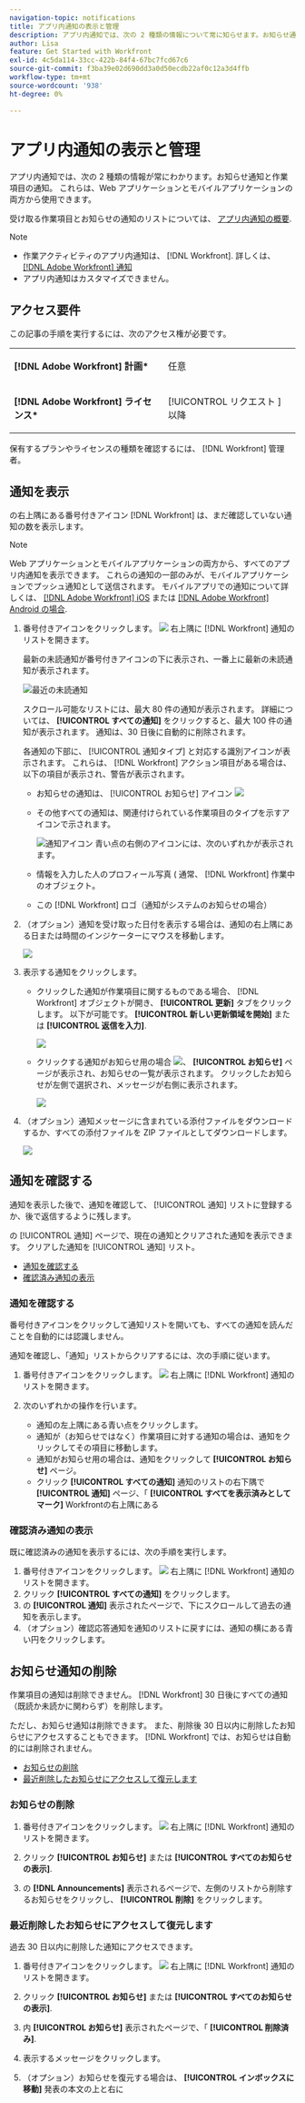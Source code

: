 ```yaml
---
navigation-topic: notifications
title: アプリ内通知の表示と管理
description: アプリ内通知では、次の 2 種類の情報について常に知らせます。お知らせ通知と作業項目の通知。 Web アプリケーションとモバイルアプリケーションの両方から利用できます。'
author: Lisa
feature: Get Started with Workfront
exl-id: 4c5da114-33cc-422b-84f4-67bc7fcd67c6
source-git-commit: f3ba39e02d690dd3a0d50ecdb22af0c12a3d4ffb
workflow-type: tm+mt
source-wordcount: '938'
ht-degree: 0%

---
```


# アプリ内通知の表示と管理

アプリ内通知では、次の 2 種類の情報が常にわかります。お知らせ通知と作業項目の通知。 これらは、Web アプリケーションとモバイルアプリケーションの両方から使用できます。

受け取る作業項目とお知らせの通知のリストについては、 [アプリ内通知の概要](../../workfront-basics/using-notifications/in-app-notifications-overview.md).

>[!NOTE]
>
>* 作業アクティビティのアプリ内通知は、 [!DNL Workfront]. 詳しくは、 [[!DNL Adobe Workfront] 通知](../../workfront-basics/using-notifications/wf-notifications.md)
>* アプリ内通知はカスタマイズできません。
>




## アクセス要件

この記事の手順を実行するには、次のアクセス権が必要です。

<table style="table-layout:auto"> 
 <col> 
 </col> 
 <col> 
 </col> 
 <tbody> 
  <tr> 
   <td role="rowheader"><strong>[!DNL Adobe Workfront] 計画*</strong></td> 
   <td> <p>任意</p> </td> 
  </tr> 
  <tr> 
   <td role="rowheader"><strong>[!DNL Adobe Workfront] ライセンス*</strong></td> 
   <td> <p>[!UICONTROL リクエスト ] 以降</p> </td> 
  </tr> 
 </tbody> 
</table>

保有するプランやライセンスの種類を確認するには、 [!DNL Workfront] 管理者。

## 通知を表示

の右上隅にある番号付きアイコン [!DNL Workfront] は、まだ確認していない通知の数を表示します。

>[!NOTE]
>
>Web アプリケーションとモバイルアプリケーションの両方から、すべてのアプリ内通知を表示できます。 これらの通知の一部のみが、モバイルアプリケーションでプッシュ通知として送信されます。 モバイルアプリでの通知について詳しくは、 [[!DNL Adobe Workfront] iOS](../../workfront-basics/mobile-apps/using-the-workfront-mobile-app/workfront-for-ios.md) または [[!DNL Adobe Workfront] Android の場合](../../workfront-basics/mobile-apps/using-the-workfront-mobile-app/workfront-for-android.md).

1. 番号付きアイコンをクリックします。 ![](assets/notifications-icon-jewel.jpg) 右上隅に [!DNL Workfront] 通知のリストを開きます。

   最新の未読通知が番号付きアイコンの下に表示され、一番上に最新の未読通知が表示されます。

   ![最近の未読通知](assets/qs-notifications-350x330.png)

   スクロール可能なリストには、最大 80 件の通知が表示されます。 詳細については、 **[!UICONTROL すべての通知]** をクリックすると、最大 100 件の通知が表示されます。 通知は、30 日後に自動的に削除されます。

   各通知の下部に、 [!UICONTROL 通知タイプ] と対応する識別アイコンが表示されます。 これらは、 [!DNL Workfront] アクション項目がある場合は、以下の項目が表示され、警告が表示されます。

   * お知らせの通知は、 [!UICONTROL お知らせ] アイコン ![](assets/announcement.png)

   * その他すべての通知は、関連付けられている作業項目のタイプを示すアイコンで示されます。

      ![通知アイコン](assets/ntfcntype&icon-350x330.png)
青い点の右側のアイコンには、次のいずれかが表示されます。

   * 情報を入力した人のプロフィール写真 ( 通常、 [!DNL Workfront] 作業中のオブジェクト。
   * この [!DNL Workfront] ロゴ（通知がシステムのお知らせの場合）


1. （オプション）通知を受け取った日付を表示する場合は、通知の右上隅にある日または時間のインジケーターにマウスを移動します。

   ![](assets/hoveroverdate-350x437.png)

1. 表示する通知をクリックします。

   * クリックした通知が作業項目に関するものである場合、 [!DNL Workfront] オブジェクトが開き、 **[!UICONTROL 更新]** タブをクリックします。 以下が可能です。 **[!UICONTROL 新しい更新領域を開始]** または **[!UICONTROL 返信を入力]**.

      ![](assets/object-opens-click-work-ntfctn-qs-350x183.png)

   * クリックする通知がお知らせ用の場合 ![](assets/announcement.png)、 **[!UICONTROL お知らせ]** ページが表示され、お知らせの一覧が表示されます。 クリックしたお知らせが左側で選択され、メッセージが右側に表示されます。

      ![](assets/announcements-page-qs-350x210.png)

1. （オプション）通知メッセージに含まれている添付ファイルをダウンロードするか、すべての添付ファイルを ZIP ファイルとしてダウンロードします。

   ![](assets/download-attachments-350x106.png)

## 通知を確認する

通知を表示した後で、通知を確認して、 [!UICONTROL 通知] リストに登録するか、後で返信するように残します。

の [!UICONTROL 通知] ページで、現在の通知とクリアされた通知を表示できます。 クリアした通知を [!UICONTROL 通知] リスト。

* [通知を確認する](#acknowledge-notifications)
* [確認済み通知の表示](#view-acknowledged-notifications)

### 通知を確認する

番号付きアイコンをクリックして通知リストを開いても、すべての通知を読んだことを自動的には認識しません。

通知を確認し、「通知」リストからクリアするには、次の手順に従います。

1. 番号付きアイコンをクリックします。 ![](assets/notifications-icon-jewel.jpg) 右上隅に [!DNL Workfront] 通知のリストを開きます。
1. 次のいずれかの操作を行います。

   * 通知の左上隅にある青い点をクリックします。
   * 通知が（お知らせではなく）作業項目に対する通知の場合は、通知をクリックしてその項目に移動します。
   * 通知がお知らせ用の場合は、通知をクリックして **[!UICONTROL お知らせ]** ページ。
   * クリック **[!UICONTROL すべての通知]** 通知のリストの右下隅で **[!UICONTROL 通知]** ページ、「 **[!UICONTROL すべてを表示済みとしてマーク]** Workfrontの右上隅にある

### 確認済み通知の表示

既に確認済みの通知を表示するには、次の手順を実行します。

1. 番号付きアイコンをクリックします。 ![](assets/notifications-icon-jewel.jpg) 右上隅に [!DNL Workfront] 通知のリストを開きます。
1. クリック **[!UICONTROL すべての通知]** をクリックします。
1. の **[!UICONTROL 通知]** 表示されたページで、下にスクロールして過去の通知を表示します。
1. （オプション）確認応答通知を通知のリストに戻すには、通知の横にある青い円をクリックします。

## お知らせ通知の削除

作業項目の通知は削除できません。 [!DNL Workfront] 30 日後にすべての通知（既読か未読かに関わらず）を削除します。

ただし、お知らせ通知は削除できます。 また、削除後 30 日以内に削除したお知らせにアクセスすることもできます。 [!DNL Workfront] では、お知らせは自動的には削除されません。

* [お知らせの削除](#delete-an-announcement)
* [最近削除したお知らせにアクセスして復元します](#access-and-restore-an-announcement-you-deleted-recently)

### お知らせの削除

1. 番号付きアイコンをクリックします。 ![](assets/notifications-icon-jewel.jpg) 右上隅に [!DNL Workfront] 通知のリストを開きます。
1. クリック **[!UICONTROL お知らせ]** または **[!UICONTROL すべてのお知らせの表示]**.

1. の **[!DNL Announcements]** 表示されるページで、左側のリストから削除するお知らせをクリックし、 **[!UICONTROL 削除]** をクリックします。

### 最近削除したお知らせにアクセスして復元します

過去 30 日以内に削除した通知にアクセスできます。

1. 番号付きアイコンをクリックします。 ![](assets/notifications-icon-jewel.jpg) 右上隅に [!DNL Workfront] 通知のリストを開きます。
1. クリック **[!UICONTROL お知らせ]** または **[!UICONTROL すべてのお知らせの表示]**.

1. 内 **[!UICONTROL お知らせ]** 表示されたページで、「 **[!UICONTROL 削除済み]**.

1. 表示するメッセージをクリックします。
1. （オプション）お知らせを復元する場合は、 **[!UICONTROL インボックスに移動]** 発表の本文の上と右に
